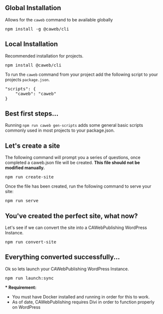 ## Global Installation
Allows for the `caweb` command to be available globally 
<pre>npm install -g @caweb/cli</pre>

## Local Installation
Recommended installation for projects.
<pre>npm install @caweb/cli</pre>

To run the `caweb` command from your project add the following script to your projects `package.json`.
<pre>
"scripts": {
    "caweb": "caweb"
}
</pre>

## Best first steps...
Running `npm run caweb gen-scripts` adds some general basic scripts commonly used in most projects to your package.json.

## Let's create a site
The following command will prompt you a series of questions, once completed a caweb.json file will be created. **This file should not be modified manually.**
<pre>npm run create-site</pre>

Once the file has been created, run the following command to serve your site:
<pre>npm run serve</pre> 

## You've created the perfect site, what now?
Let's see if we can convert the site into a CAWebPublishing WordPress Instance.
<pre>npm run convert-site</pre>

## Everything converted successfully...
Ok so lets launch your CAWebPublishing WordPress Instance.
<pre>npm run launch:sync</pre>
**\* Requirement:**  
- You must have Docker installed and running in order for this to work.
- As of date, CAWebPublishing requires Divi in order to function properly on WordPress